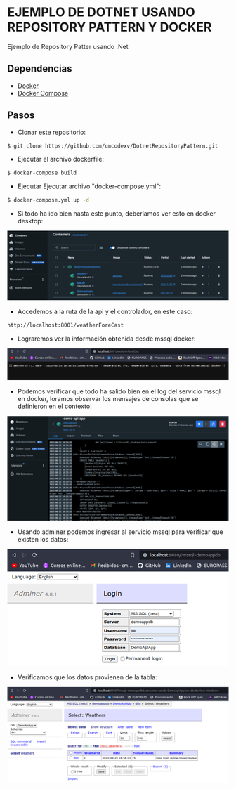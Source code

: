 # EJEMPLO DE DOTNET USANDO REPOSITORY PATTERN Y DOCKER
Ejemplo de Repository Patter usando .Net

## Dependencias
- [Docker](https://www.docker.com/)
- [Docker Compose](https://docs.docker.com/get-started/08_using_compose/)


## Pasos

- Clonar este repositorio:
```sh
$ git clone https://github.com/cmcodexv/DotnetRepositoryPattern.git
``` 
- Ejecutar el archivo dockerfile:
```sh
$ docker-compose build
``` 
- Ejecutar Ejecutar archivo "docker-compose.yml":
```sh
$ docker-compose.yml up -d
``` 

- Si todo ha ido bien hasta este punto, deberíamos ver esto en docker desktop:

<img src="./assets/img/1.png">

- Accedemos a la ruta de la api y el controlador, en este caso:
```sh
http://localhost:8001/weatherForeCast
```

- Lograremos ver la información obtenida desde mssql docker:

<img src="./assets/img/2.png">

- Podemos verificar que todo ha salido bien en el log del servicio mssql en docker, loramos observar los mensajes de consolas que se definieron en el contexto:

<img src="./assets/img/3.png">

- Usando adminer podemos ingresar al servicio mssql para verificar que existen los datos:

<img src="./assets/img/4.png">

- Verificamos que los datos provienen de la tabla:

<img src="./assets/img/5.png">

